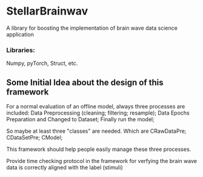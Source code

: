 # StellarBrainwav
A library for boosting the implementation of brain wave data science application
### Libraries:
Numpy, pyTorch, Struct, etc.

## Some Initial Idea about the design of this framework

For a normal evaluation of an offline model, always three processes are included: Data Preprocessing (cleaning; filtering; resample); Data Epochs Preparation  and Changed to Dataset; Finally run the model;

So maybe at least three "classes" are needed. Which are CRawDataPre; CDataSetPre; CModel;

This framework should help people easily manage these three processes. 

Provide time checking protocol in the framework for verfying the brain wave data is correctly aligned with the label (stimuli)
